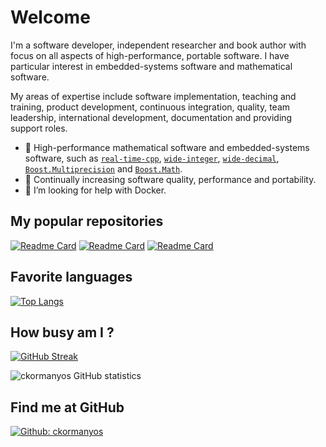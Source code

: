 # Welcome

I'm a software developer, independent researcher and book author with focus on all aspects of high-performance, portable software. I have particular interest in embedded-systems software and mathematical software.

My areas of expertise include software implementation, teaching and training, product development, continuous integration, quality, team leadership, international development, documentation and providing support roles.

- 🔭 High-performance mathematical software and embedded-systems software, such as [`real-time-cpp`](https://github.com/ckormanyos/real-time-cpp), [`wide-integer`](https://github.com/ckormanyos/wide-integer), [`wide-decimal`](https://github.com/ckormanyos/wide-decimal), [`Boost.Multiprecision`](https://github.com/boostorg/multiprecision) and [`Boost.Math`](https://github.com/boostorg/math).
- 🌱 Continually increasing software quality, performance and portability.
- 🤔 I’m looking for help with Docker.

## My popular repositories

[![Readme Card](https://github-readme-stats.vercel.app/api/pin/?username=ckormanyos&repo=real-time-cpp)](https://github.com/ckormanyos/real-time-cpp)
[![Readme Card](https://github-readme-stats.vercel.app/api/pin/?username=ckormanyos&repo=wide-integer)](https://github.com/ckormanyos/wide-integer)
[![Readme Card](https://github-readme-stats.vercel.app/api/pin/?username=ckormanyos&repo=wide-decimal)](https://github.com/ckormanyos/wide-decimal)

## Favorite languages

[![Top Langs](https://github-readme-stats.vercel.app/api/top-langs/?username=ckormanyos&layout=compact)](https://github.com/anuraghazra/github-readme-stats)

## How busy am I ?

[![GitHub Streak](https://github-readme-streak-stats.herokuapp.com/?user=ckormanyos&theme=dark)](https://git.io/streak-stats)

![ckormanyos GitHub statistics](https://github-readme-stats.vercel.app/api?username=ckormanyos&theme=material-palenight&show_icons=true)

## Find me at GitHub

[![Github: ckormanyos](https://img.shields.io/badge/-ckormanyos-blue?style=flat-square&logo=GitHub&logoColor=white&color=black&link=https://github.com/ckormanyos)](https://github.com/ckormanyos)
